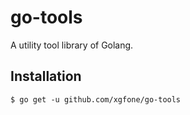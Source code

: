 # go-tools
A utility tool library of Golang.

## Installation
```shell
$ go get -u github.com/xgfone/go-tools
```